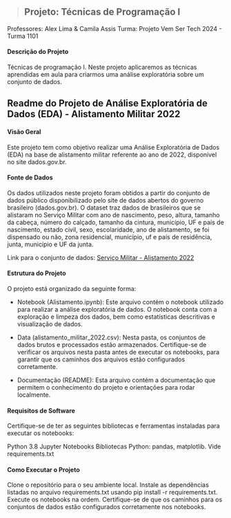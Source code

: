 > ## Projeto: Técnicas de Programação I
Professores: Alex Lima & Camila Assis
Turma: Projeto Vem Ser Tech 2024 - Turma 1101

#### Descrição do Projeto
Técnicas de programação I. Neste projeto aplicaremos as técnicas aprendidas em aula para criarmos uma análise exploratória sobre um conjunto de dados.


## Readme do Projeto de Análise Exploratória de Dados (EDA) - Alistamento Militar 2022

#### Visão Geral
Este projeto tem como objetivo realizar uma Análise Exploratória de Dados (EDA) na base de alistamento militar referente ao ano de 2022, disponível no site dados.gov.br.

#### Fonte de Dados
Os dados utilizados neste projeto foram obtidos a partir do conjunto de dados público disponibilizado pelo site de dados abertos do governo brasileiro (dados.gov.br). O dataset traz dados de brasileiros que se alistaram no Serviço Militar com ano de nascimento, peso, altura, tamanho da cabeça, número do calçado, tamanho da cintura, município, UF e país de nascimento, estado civil, sexo, escolaridade, ano de alistamento, se foi dispensado ou não, zona residencial, município, uf e país de residência, junta, município e UF da junta. 

Link para o conjunto de dados: [Serviço Militar - Alistamento 2022](https://dados.gov.br/dados/conjuntos-dados/servico-militar)

#### Estrutura do Projeto
O projeto está organizado da seguinte forma:

- Notebook (Alistamento.ipynb): Este arquivo contém o notebook utilizado para realizar a análise exploratória de dados. O notebook conta com a exploração e limpeza dos dados, bem como estatísticas descritivas e visualização de dados.

- Data (alistamento_militar_2022.csv): Nesta pasta, os conjuntos de dados brutos e processados estão armazenados. Certifique-se de verificar os arquivos nesta pasta antes de executar os notebooks, para garantir que os caminhos dos arquivos estão configurados corretamente.

- Documentação (README): Esta arquivo contém a documentação que permitem o conhecimento do projeto e orientações para rodar localmente.

#### Requisitos de Software
Certifique-se de ter as seguintes bibliotecas e ferramentas instaladas para executar os notebooks:

Python 3.8
Jupyter Notebooks
Bibliotecas Python: pandas, matplotlib. Vide requirements.txt


#### Como Executar o Projeto
Clone o repositório para o seu ambiente local.
Instale as dependências listadas no arquivo requirements.txt usando pip install -r requirements.txt.
Execute os notebooks na ordem.
Certifique-se de que os caminhos para os conjuntos de dados estão configurados corretamente nos notebooks.